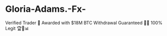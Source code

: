 # Gloria-Adams.-Fx-
Verified Trader 💯 Awarded with $18M BTC Withdrawal Guaranteed 💯✅  100% Legit 🏆📌📊
